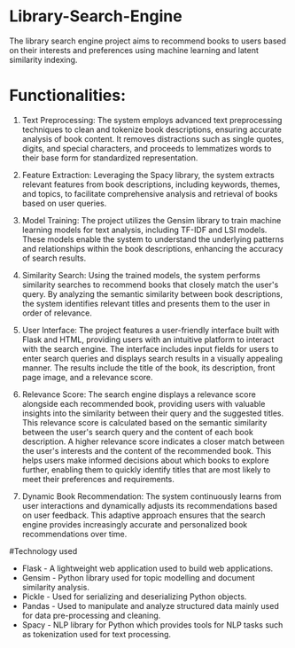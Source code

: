 # Library-Search-Engine
The library search engine project aims to recommend books to users based on their interests and preferences using machine learning and latent similarity indexing.

# Functionalities:

1) Text Preprocessing: The system employs advanced text preprocessing techniques to clean and tokenize book descriptions, ensuring accurate analysis of book content. It removes distractions such as single quotes, digits, and special characters, and proceeds to lemmatizes words to their base form for standardized representation.

2) Feature Extraction: Leveraging the Spacy library, the system extracts relevant features from book descriptions, including keywords, themes, and topics, to facilitate comprehensive analysis and retrieval of books based on user queries.

3) Model Training: The project utilizes the Gensim library to train machine learning models for text analysis, including TF-IDF and LSI models. These models enable the system to understand the underlying patterns and relationships within the book descriptions, enhancing the accuracy of search results.

4) Similarity Search: Using the trained models, the system performs similarity searches to recommend books that closely match the user's query. By analyzing the semantic similarity between book descriptions, the system identifies relevant titles and presents them to the user in order of relevance.

5) User Interface: The project features a user-friendly interface built with Flask and HTML, providing users with an intuitive platform to interact with the search engine. The interface includes input fields for users to enter search queries and displays search results in a visually appealing manner. The results include the title of the book, its description, front page image, and a relevance score.

6) Relevance Score: The search engine displays a relevance score alongside each recommended book, providing users with valuable insights into the similarity between their query and the suggested titles. This relevance score is calculated based on the semantic similarity between the user's search query and the content of each book description. A higher relevance score indicates a closer match between the user's interests and the content of the recommended book. This helps users make informed decisions about which books to explore further, enabling them to quickly identify titles that are most likely to meet their preferences and requirements.

7) Dynamic Book Recommendation: The system continuously learns from user interactions and dynamically adjusts its recommendations based on user feedback. This adaptive approach ensures that the search engine provides increasingly accurate and personalized book recommendations over time.

#Technology used
* Flask - A lightweight web application used to build web applications.
* Gensim - Python library used for topic modelling and document similarity analysis.
* Pickle - Used for serializing and deserializing Python objects. 
* Pandas - Used to manipulate and analyze structured data mainly used for data pre-processing and cleaning.
* Spacy - NLP library for Python which provides tools for NLP tasks such as tokenization used for text processing.
